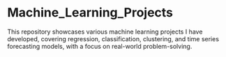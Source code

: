 # Machine_Learning_Projects
This repository showcases various machine learning projects I have developed, covering regression, classification, clustering, and time series forecasting models, with a focus on real-world problem-solving.
